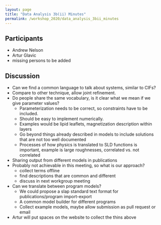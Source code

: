 ```yaml
---
layout: page
title: "Data Analysis 3b(ii) Minutes"
permalink: /workshop_2020/data_analysis_3bii_minutes
---
```


## Participants

- Andrew Nelson
- Artur Glavic
- missing persons to be added


## Discussion

- Can we find a common language to talk about systems, similar to CIFs?
- Compare to other technique, allow joint refinement.
- Do people share the same vocabulary, is it clear what we mean if we give parameter values?
  - Parameterization needs to be correct, so constraints have to be included.
  - Should be easy to implement numerically.
  - Examples would be lipid leaflets, magnetization description within layers
  - Go beyond things already described in models to include solutions that are not too well documented
  - Processes of how physics is translated to SLD functions is important, example is large roughnesses, correlated vs. not correlated
- Sharing output from different models in publications
- Probably not achievable in this meeting, so what is our approach?
  - collect terms offline
  - find descriptions that are common and different
  - discuss in next workgroup meeting
- Can we translate between program models?
  - We could propose a slap standard text format for publications/program import-export
  -  A common model builder for different programs
  - Collect example models, maybe allow submission as pull request or email
- Artur will put spaces on the website to collect the thins above
